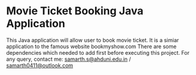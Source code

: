 # Movie Ticket Booking Java Application
This Java application will allow user to book movie ticket. It is a simiar application to the famous website bookmyshow.com
There are some dependencies which needed to add first before executing this project.
For any query, contact me: samarth.s@ahduni.edu.in / samarth0411@outlook.com
